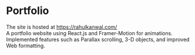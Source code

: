 # Portfolio
The site is hosted at https://rahulkanwal.com/ <br>
 A portfolio website using React.js and Framer-Motion for animations. Implemented features such as Parallax scrolling, 3-D objects, and improved Web formatting.
